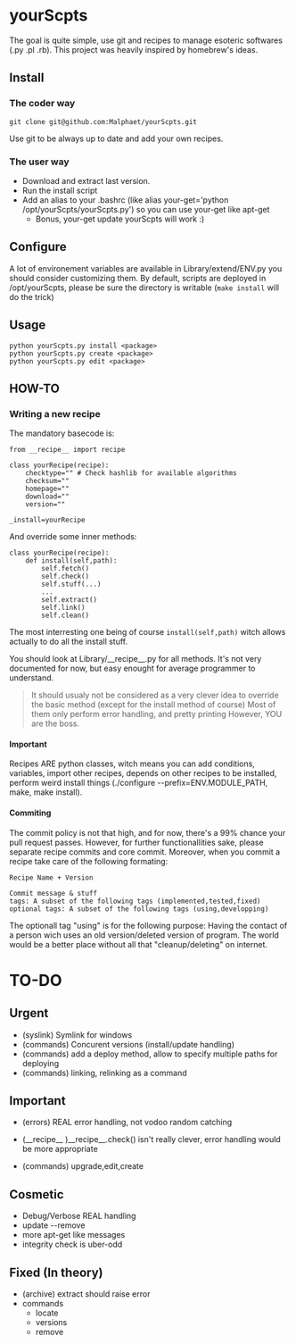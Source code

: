 yourScpts
====

The goal is quite simple, use git and recipes to manage esoteric softwares (.py .pl .rb).
This project was heavily inspired by homebrew's ideas.


Install
----
### The coder way

	git clone git@github.com:Malphaet/yourScpts.git

Use git to be always up to date and add your own recipes.

### The user way

+ Download and extract last version.
+ Run the install script
+ Add an alias to your .bashrc (like alias your-get='python /opt/yourScpts/yourScpts.py') so you can use your-get like apt-get
  + Bonus, your-get update yourScpts will work :)

Configure
----

A lot of environement variables are available in Library/extend/ENV.py you should consider customizing them.
By default, scripts are deployed in /opt/yourScpts, please be sure the directory is writable (`make install` will do the trick)


Usage
----

    python yourScpts.py install <package>
    python yourScpts.py create <package>
    python yourScpts.py edit <package>

HOW-TO
----

### Writing a new recipe

The mandatory basecode is:

	from __recipe__ import recipe
		
	class yourRecipe(recipe):
		checktype="" # Check hashlib for available algorithms
		checksum=""
		homepage=""
		download=""
		version=""
	
	_install=yourRecipe

And override some inner methods:

	class yourRecipe(recipe):
		def install(self,path):
			self.fetch()
			self.check()
			self.stuff(...)
			...
			self.extract()
			self.link()
			self.clean()

The most interresting one being of course `install(self,path)` witch allows actually to do all the install stuff.

You should look at Library/\_\_recipe__.py for all methods. 
It's not very documented for now, but easy enought for average programmer to understand.

> It should usualy not be considered as a very clever idea to override the basic method (except for the install method of course)
> Most of them only perform error handling, and pretty printing
> However, YOU are the boss.

#### Important

Recipes ARE python classes, witch means you can add conditions, variables, import other recipes, depends on other recipes to be installed, perform weird install things (./configure --prefix=ENV.MODULE_PATH, make, make install).


#### Commiting
The commit policy is not that high, and for now, there's a 99% chance your pull request passes.
However, for further functionallities sake, please separate recipe commits and core commit.
Moreover, when you commit a recipe take care of the following formating:

	Recipe Name + Version
	
	Commit message & stuff
	tags: A subset of the following tags (implemented,tested,fixed)
	optional tags: A subset of the following tags (using,developping)

The optionall tag "using" is for the following purpose:
Having the contact of a person wich uses an old version/deleted version of program.
The world would be a better place without all that "cleanup/deleting" on internet.

TO-DO
====

Urgent
----
+ (syslink) Symlink for windows
+ (commands) Concurent versions (install/update handling)
+ (commands) add a deploy method, allow to specify multiple paths for deploying
+ (commands) linking, relinking as a command

Important
----
+ (errors) REAL error handling, not vodoo random catching

+ (\_\_recipe__ )\_\_recipe__.check() isn't really clever, error handling would be more appropriate
+ (commands) upgrade,edit,create

Cosmetic
----
+ Debug/Verbose REAL handling
+ update --remove
+ more apt-get like messages
+ integrity check is uber-odd

Fixed (In theory)
----
+ (archive) extract should raise error
+ commands
  + locate
  + versions
  + remove
